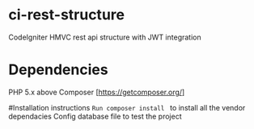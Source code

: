 # ci-rest-structure
CodeIgniter HMVC rest api structure with JWT integration

# Dependencies
PHP 5.x above
Composer [https://getcomposer.org/]

#Installation instructions
```Run composer install ``` to install all the vendor dependacies
Config database file to test the project
